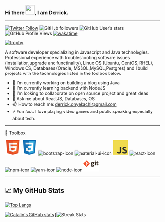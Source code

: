 ### Hi there <img src="https://raw.githubusercontent.com/MartinHeinz/MartinHeinz/master/wave.gif" width="30px" height="30px">, I am Derrick.

---
[![Twitter Follow](https://img.shields.io/twitter/follow/derrickachi?label=Twitter%20followers&style=social)](https://twitter.com/derrickachi) ![GitHub followers](https://img.shields.io/github/followers/kachielite?label=Github%20followers&style=social) ![GitHub User's stars](https://img.shields.io/github/stars/kachielite?label=my%20Github%20stars&style=flat-square) ![GitHub Profile Views ](https://komarev.com/ghpvc/?username=charliepoker&label=Profile%20views&color=0e75b6&style=flat) [![wakatime](https://wakatime.com/badge/user/59c0be4d-2b58-4d30-acc5-448b044b8b55.svg)](https://wakatime.com/@59c0be4d-2b58-4d30-acc5-448b044b8b55)

[![trophy](https://github-profile-trophy.vercel.app/?username=Kachielite)](https://github.com/ryo-ma/github-profile-trophy)

A software developer specializing in Javascript and Java technologies. Professional experience with troubleshooting software issues (installation,upgrade and functinality), Linux OS (Ubuntu, CentOS, RHEL), Windows OS, Databases (Oracle, MSSQL,MySQL,Postgres) and I build projects with the technologies listed in the toolbox below.


- 🔭 I’m currently working on building a blog using Java
- 🌱 I’m currently learning backend with NodeJS
- 👯 I’m looking to collaborate on open source project and great ideas
- 💬 Ask me about ReactJS, Databases, OS
- 📫 How to reach me: derrick.onyekachi@gmail.com
- ⚡ Fun fact: I love playing video games and public speaking especially about tech.

---

🧰 Toolbox

<img src="https://github.com/devicons/devicon/blob/master/icons/html5/html5-original.svg" alt="html-icon" width="50" height="50"/> <img src="https://github.com/devicons/devicon/blob/master/icons/css3/css3-original.svg" alt="css-icon" width="50" height="50"/> <img src="https://cdn.worldvectorlogo.com/logos/bootstrap-4.svg" alt="bootstrap-icon" width="50" height="50"/> <img src="https://cdn.worldvectorlogo.com/logos/material-ui-1.svg" alt="material-ui-icon" width="50" height="50"/> <img src="https://github.com/devicons/devicon/blob/master/icons/javascript/javascript-original.svg" alt="javascrip-icon" width="50" height="50"/> <img src="https://cdn.worldvectorlogo.com/logos/react-2.svg" alt="react-icon" width="50" height="50"/>  <img src="https://cdn.worldvectorlogo.com/logos/npm-square-red-1.svg" alt="npm-icon" width="50" height="50"/> <img src="https://cdn.worldvectorlogo.com/logos/yarn.svg" alt="yarn-icon" width="50" height="50"/> <img src="https://cdn.worldvectorlogo.com/logos/nodejs-icon.svg" alt="node-icon" width="50" height="50"/> <img src="https://github.com/devicons/devicon/blob/master/icons/git/git-original-wordmark.svg" alt="Git" width="50" height="50"/>

---

## &#x1f4c8; My GitHub Stats

[![Top Langs](https://github-readme-stats.vercel.app/api/top-langs/?username=kachielite&hide=python&theme=radical)](https://github.com/anuraghazra/github-readme-stats) 

[![Catalin's GitHub stats](https://github-readme-stats.vercel.app/api?username=kachielite&theme=radical)](https://github.com/anuraghazra/github-readme-stats) [![Streak Stats](https://github-readme-streak-stats.herokuapp.com/?user=kachielite)



<!--
**Kachielite/Kachielite** is a ✨ _special_ ✨ repository because its `README.md` (this file) appears on your GitHub profile.

Here are some ideas to get you started:

- 🔭 I’m currently working on ...
- 🌱 I’m currently learning ...
- 👯 I’m looking to collaborate on ...
- 🤔 I’m looking for help with ...
- 💬 Ask me about ...
- 📫 How to reach me: ...
- 😄 Pronouns: ...
- ⚡ Fun fact: ...
-->
